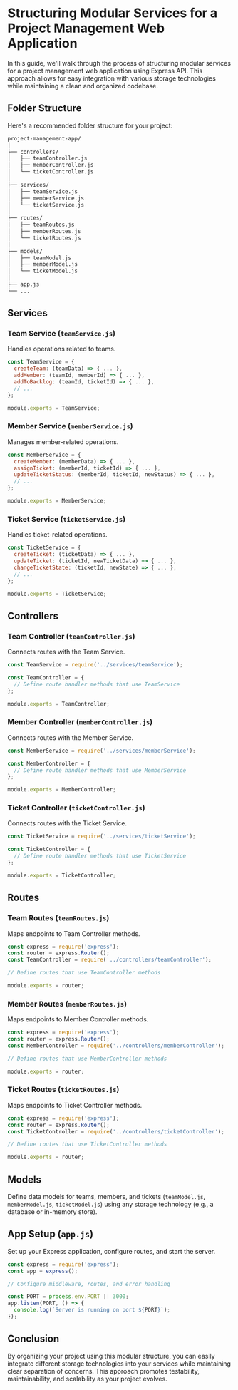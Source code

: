 # Structuring Modular Services for a Project Management Web Application

In this guide, we'll walk through the process of structuring modular services for a project management web application using Express API. This approach allows for easy integration with various storage technologies while maintaining a clean and organized codebase.

## Folder Structure

Here's a recommended folder structure for your project:

```bash
project-management-app/
│
├── controllers/
│   ├── teamController.js
│   ├── memberController.js
│   └── ticketController.js
│
├── services/
│   ├── teamService.js
│   ├── memberService.js
│   └── ticketService.js
│
├── routes/
│   ├── teamRoutes.js
│   ├── memberRoutes.js
│   └── ticketRoutes.js
│
├── models/
│   ├── teamModel.js
│   ├── memberModel.js
│   └── ticketModel.js
│
├── app.js
└── ...
```

## Services

### Team Service (`teamService.js`)

Handles operations related to teams.

```javascript
const TeamService = {
  createTeam: (teamData) => { ... },
  addMember: (teamId, memberId) => { ... },
  addToBacklog: (teamId, ticketId) => { ... },
  // ...
};

module.exports = TeamService;
```

### Member Service (`memberService.js`)

Manages member-related operations.

```javascript
const MemberService = {
  createMember: (memberData) => { ... },
  assignTicket: (memberId, ticketId) => { ... },
  updateTicketStatus: (memberId, ticketId, newStatus) => { ... },
  // ...
};

module.exports = MemberService;
```

### Ticket Service (`ticketService.js`)

Handles ticket-related operations.

```javascript
const TicketService = {
  createTicket: (ticketData) => { ... },
  updateTicket: (ticketId, newTicketData) => { ... },
  changeTicketState: (ticketId, newState) => { ... },
  // ...
};

module.exports = TicketService;
```

## Controllers

### Team Controller (`teamController.js`)

Connects routes with the Team Service.

```javascript
const TeamService = require('../services/teamService');

const TeamController = {
  // Define route handler methods that use TeamService
};

module.exports = TeamController;
```

### Member Controller (`memberController.js`)

Connects routes with the Member Service.

```javascript
const MemberService = require('../services/memberService');

const MemberController = {
  // Define route handler methods that use MemberService
};

module.exports = MemberController;
```

### Ticket Controller (`ticketController.js`)

Connects routes with the Ticket Service.

```javascript
const TicketService = require('../services/ticketService');

const TicketController = {
  // Define route handler methods that use TicketService
};

module.exports = TicketController;
```

## Routes

### Team Routes (`teamRoutes.js`)

Maps endpoints to Team Controller methods.

```javascript
const express = require('express');
const router = express.Router();
const TeamController = require('../controllers/teamController');

// Define routes that use TeamController methods

module.exports = router;
```

### Member Routes (`memberRoutes.js`)

Maps endpoints to Member Controller methods.

```javascript
const express = require('express');
const router = express.Router();
const MemberController = require('../controllers/memberController');

// Define routes that use MemberController methods

module.exports = router;
```

### Ticket Routes (`ticketRoutes.js`)

Maps endpoints to Ticket Controller methods.

```javascript
const express = require('express');
const router = express.Router();
const TicketController = require('../controllers/ticketController');

// Define routes that use TicketController methods

module.exports = router;
```

## Models

Define data models for teams, members, and tickets (`teamModel.js`, `memberModel.js`, `ticketModel.js`) using any storage technology (e.g., a database or in-memory store).

## App Setup (`app.js`)

Set up your Express application, configure routes, and start the server.

```javascript
const express = require('express');
const app = express();

// Configure middleware, routes, and error handling

const PORT = process.env.PORT || 3000;
app.listen(PORT, () => {
  console.log(`Server is running on port ${PORT}`);
});
```

## Conclusion

By organizing your project using this modular structure, you can easily integrate different storage technologies into your services while maintaining clear separation of concerns. This approach promotes testability, maintainability, and scalability as your project evolves.
